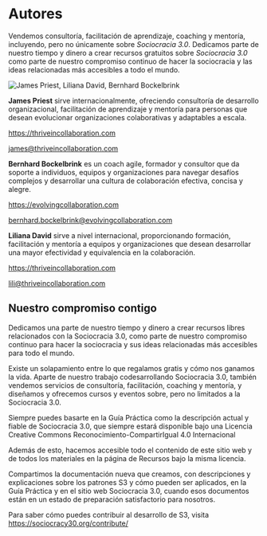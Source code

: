 # Autores

Vendemos consultoría, facilitación de aprendizaje, coaching y mentoría, incluyendo, pero no únicamente sobre *Sociocracia 3.0*. Dedicamos parte de nuestro tiempo y dinero a crear recursos gratuitos sobre *Sociocracia 3.0* como parte de nuestro compromiso continuo de hacer la sociocracia y las ideas relacionadas más accesibles a todo el mundo.

![James Priest, Liliana David, Bernhard Bockelbrink
](img/james-liliana-bernhard.png)

**James Priest** sirve internacionalmente, ofreciendo consultoría de desarrollo organizacional, facilitación de aprendizaje y mentoría para personas que desean evolucionar organizaciones colaborativas y adaptables a escala.

<https://thriveincollaboration.com>

<james@thriveincollaboration.com>

**Bernhard Bockelbrink** es un coach agile, formador y consultor que da soporte a individuos, equipos y organizaciones para navegar desafíos complejos y desarrollar una cultura de colaboración efectiva, concisa y alegre.

<https://evolvingcollaboration.com>

<bernhard.bockelbrink@evolvingcollaboration.com>

**Liliana David** sirve a nivel internacional, proporcionando formación, facilitación y mentoría a equipos y organizaciones que desean desarrollar una mayor efectividad y equivalencia en la colaboración.

<https://thriveincollaboration.com>

<lili@thriveincollaboration.com>

## Nuestro compromiso contigo 

Dedicamos una parte de nuestro tiempo y dinero a crear recursos libres relacionados con la Sociocracia 3.0, como parte de nuestro compromiso continuo para hacer la sociocracia y sus ideas relacionadas más accesibles para todo el mundo.

Existe un solapamiento entre lo que regalamos gratis y cómo nos ganamos la vida. Aparte de nuestro trabajo codesarrollando Sociocracia 3.0, también vendemos servicios de consultoría, facilitación, coaching y mentoría, y diseñamos y ofrecemos cursos y eventos sobre, pero no limitados a la Sociocracia 3.0. 

Siempre puedes basarte en la Guía Práctica como la descripción actual y fiable de Sociocracia 3.0, que siempre estará disponible bajo una Licencia Creative Commons Reconocimiento-CompartirIgual 4.0 Internacional

Además de esto, hacemos accesible todo el contenido de este sitio web y de todos los materiales en la página de Recursos bajo la misma licencia.

Compartimos la documentación nueva que creamos, con descripciones y explicaciones sobre los patrones S3 y cómo pueden ser aplicados, en la Guía Práctica y en el sitio web Sociocracia 3.0, cuando esos documentos están en un estado de preparación satisfactorio para nosotros. 

Para saber cómo puedes contribuir al desarrollo de S3, visita <https://sociocracy30.org/contribute/>